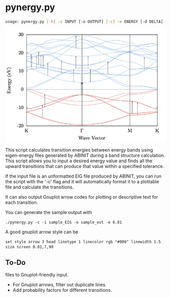 pynergy.py
==============

```sh
usage: pynergy.py [-h] -i INPUT [-o OUTPUT] [-c] -e ENERGY [-d DELTA] [-g]
```

![](bands.png)

This script calculates transition energies between energy bands using
eigen-energy files generated by ABINIT during a band structure calculation.
This script allows you to input a desired energy value and finds all the
upward transitions that can produce that value within a specified tolerance.

If the input file is an unformatted EIG file produced by ABINIT, you can run
the script with the '-c' flag and it will automatically format it to a
plottable file and calculate the transitions.

It can also output Gnuplot arrow codes for plotting or descriptive text 
for each transition.

You can generate the sample output with 

```
./pynergy.py -c -i sample_EIG -o sample_out -e 6.81
```

A good gnuplot arrow style can be

```
set style arrow 3 head linetype 1 linecolor rgb "#000" linewidth 1.5 size screen 0.01,7,90
```

To-Do
--------
files to Gnuplot-friendly input.
* For Gnuplot arrows, filter out duplicate lines.
* Add probability factors for different transitions.
